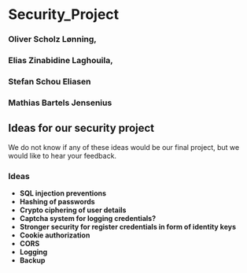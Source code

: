 # Security_Project
### Oliver Scholz Lønning,
### Elias Zinabidine Laghouila, 
### Stefan Schou Eliasen 
### Mathias Bartels Jensenius

## Ideas for our security project

We do not know if any of these ideas would be our final project, but we would like to hear your feedback.

### Ideas

* **SQL injection preventions**
* **Hashing of passwords**
* **Crypto ciphering of user details**
* **Captcha system for logging credentials?**
* **Stronger security for register credentials in form of identity keys**
* **Cookie authorization**
* **CORS**
* **Logging**
* **Backup**
